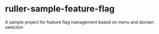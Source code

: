 # ruller-sample-feature-flag
A sample project for feature flag management based on menu and domain selection
